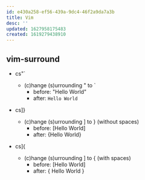 ```yaml
---
id: e430a258-ef56-439a-9dc4-46f2a9da7a3b
title: Vim
desc: ''
updated: 1627958175483
created: 1619279438910
---
```


## vim-surround

- cs"\`
  - (c)hange (s)urrounding " to \`
    - before: "Hello World"
    - after: `Hello World`

- cs]}
  - (c)hange (s)urrounding ] to } (without spaces)
    - before: [Hello World]
    - after: {Hello World}

- cs]{
  - (c)hange (s)urrounding ] to { (with spaces)
    - before: [Hello World]
    - after: { Hello World }
